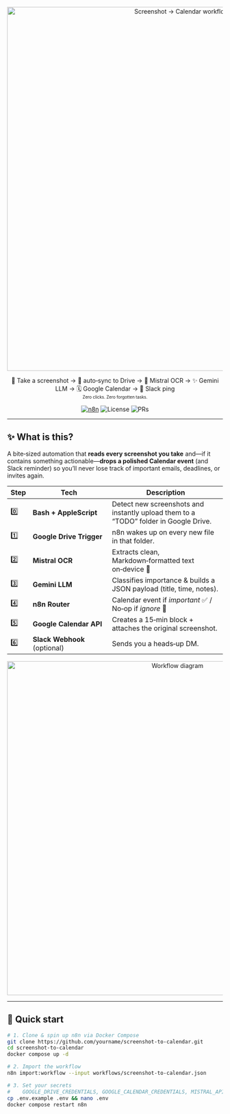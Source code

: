 <!--  ┏━━━━━━━━━━━━━━━━━━━━━━━━━━━━━━━━━━━━━━━━━━┓  -->
<!--  ┃  S C R E E N S H O T   ➜   C A L E N D A R ┃  -->
<!--  ┗━━━━━━━━━━━━━━━━━━━━━━━━━━━━━━━━━━━━━━━━━━┛  -->

<p align="center">
  <img src="docs/banner.png" width="850" alt="Screenshot → Calendar workflow banner">
</p>

<div align="center">

📸 Take a screenshot → 📂 auto‑sync to Drive → 🦅 Mistral OCR → ✨ Gemini LLM → 🗓️ Google Calendar → 🔔 Slack ping  
<sub><sup>Zero clicks. Zero forgotten tasks.</sup></sub>

[![n8n](https://img.shields.io/badge/built%20with-n8n-2087d1?style=flat&logo=data:image/svg+xml;base64,PHN2ZyB3aWR0aD0iMjQiIGhlaWdodD0iMjQiIGZpbGw9IiNmZmYiIHZpZXdCb3g9IjAgMCAyNCAyNCI+PGNpcmNsZSBjeD0iMTIiIGN5PSIxMiIgcj0iMTEiIGZpbGw9IiMwMDg3ZmYiLz48cGF0aCBkPSJNMTIgNmE2IDYgMCAxIDAgMCAxMiA2IDYgMCAwIDAgMC0xMnoiIGZpbGw9IiNmZmYiLz48L3N2Zz4=)](https://n8n.io)
![License](https://img.shields.io/github/license/yourname/screenshot-to-calendar?color=informational)
![PRs](https://img.shields.io/badge/PRs-welcome-brightgreen)

</div>

---

## ✨ What is this?

A bite‑sized automation that **reads every screenshot you take** and—if it contains something actionable—**drops a polished Calendar event** (and Slack reminder) so you’ll never lose track of important emails, deadlines, or invites again.

| Step | Tech | Description |
|------|------|-------------|
| 0️⃣  | **Bash + AppleScript** | Detect new screenshots and instantly upload them to a “TODO” folder in Google Drive. |
| 1️⃣  | **Google Drive Trigger** | n8n wakes up on every new file in that folder. |
| 2️⃣  | **Mistral OCR** | Extracts clean, Markdown‑formatted text on‑device 🦅 |
| 3️⃣  | **Gemini LLM** | Classifies importance & builds a JSON payload (title, time, notes). |
| 4️⃣  | **n8n Router** | Calendar event if *important* ✅ / No‑op if *ignore* 🚫 |
| 5️⃣  | **Google Calendar API** | Creates a 15‑min block + attaches the original screenshot. |
| 6️⃣  | **Slack Webhook** (optional) | Sends you a heads‑up DM. |

<p align="center">
  <img src="docs/diagram.png" width="780" alt="Workflow diagram">
</p>

---

## 🚀 Quick start

```bash
# 1. Clone & spin up n8n via Docker Compose
git clone https://github.com/yourname/screenshot-to-calendar.git
cd screenshot-to-calendar
docker compose up -d

# 2. Import the workflow
n8n import:workflow --input workflows/screenshot-to-calendar.json

# 3. Set your secrets
#    GOOGLE_DRIVE_CREDENTIALS, GOOGLE_CALENDAR_CREDENTIALS, MISTRAL_API_KEY
cp .env.example .env && nano .env
docker compose restart n8n
